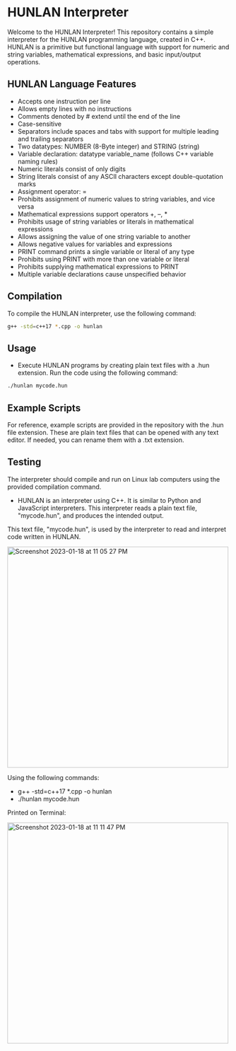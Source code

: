# HUNLAN Interpreter

Welcome to the HUNLAN Interpreter! This repository contains a simple interpreter for the HUNLAN programming language, created in C++. HUNLAN is a primitive but functional language with support for numeric and string variables, mathematical expressions, and basic input/output operations.


## HUNLAN Language Features
- Accepts one instruction per line
- Allows empty lines with no instructions
- Comments denoted by # extend until the end of the line
- Case-sensitive
- Separators include spaces and tabs with support for multiple leading and trailing separators
- Two datatypes: NUMBER (8-Byte integer) and STRING (string)
- Variable declaration: datatype variable_name (follows C++ variable naming rules)
- Numeric literals consist of only digits
- String literals consist of any ASCII characters except double-quotation marks
- Assignment operator: =
- Prohibits assignment of numeric values to string variables, and vice versa
- Mathematical expressions support operators +, –, *
- Prohibits usage of string variables or literals in mathematical expressions
- Allows assigning the value of one string variable to another
- Allows negative values for variables and expressions
- PRINT command prints a single variable or literal of any type
- Prohibits using PRINT with more than one variable or literal
- Prohibits supplying mathematical expressions to PRINT
- Multiple variable declarations cause unspecified behavior

## Compilation

To compile the HUNLAN interpreter, use the following command:

```bash
g++ -std=c++17 *.cpp -o hunlan
 ```

## Usage
- Execute HUNLAN programs by creating plain text files with a .hun extension. Run the code using the following command:

```bash
./hunlan mycode.hun
 ```

## Example Scripts
For reference, example scripts are provided in the repository with the .hun file extension. These are plain text files that can be opened with any text editor. If needed, you can rename them with a .txt extension.

## Testing 
The interpreter should compile and run on Linux lab computers using the provided compilation command.

















- HUNLAN is an interpreter using C++. It is similar to Python and JavaScript interpreters. This interpreter reads a plain text file, "mycode.hun", and produces the intended output.
  
This text file, "mycode.hun", is used by the interpreter to read and interpret code written in HUNLAN.

<img width="500" alt="Screenshot 2023-01-18 at 11 05 27 PM" src="https://user-images.githubusercontent.com/119764873/213352683-95905171-cb84-4dee-ae83-0e4b24f345c6.png">

Using the following commands:
-  g++  -std=c++17  *.cpp  -o hunlan
-  ./hunlan  mycode.hun

Printed on Terminal:

<img width="500" alt="Screenshot 2023-01-18 at 11 11 47 PM" src="https://user-images.githubusercontent.com/119764873/213353387-67aef8a7-12b1-4d5e-8f33-77c8e8664669.png">
